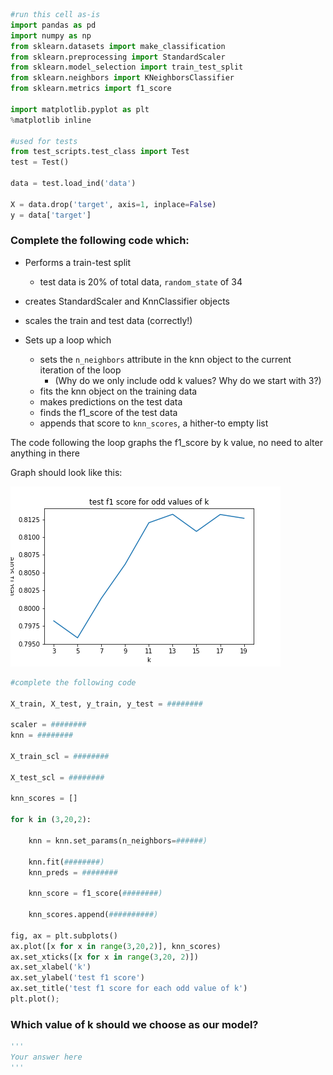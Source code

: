 ```python
#run this cell as-is
import pandas as pd
import numpy as np
from sklearn.datasets import make_classification
from sklearn.preprocessing import StandardScaler
from sklearn.model_selection import train_test_split
from sklearn.neighbors import KNeighborsClassifier
from sklearn.metrics import f1_score

import matplotlib.pyplot as plt
%matplotlib inline

#used for tests
from test_scripts.test_class import Test
test = Test()

data = test.load_ind('data')

X = data.drop('target', axis=1, inplace=False)
y = data['target']
```

### Complete the following code which:

- Performs a train-test split
  - test data is 20% of total data, `random_state` of 34

- creates StandardScaler and KnnClassifier objects

- scales the train and test data (correctly!)

- Sets up a loop which
  - sets the `n_neighbors` attribute in the knn object to the current iteration of the loop
     - (Why do we only include odd k values?  Why do we start with 3?)
  - fits the knn object on the training data
  - makes predictions on the test data
  - finds the f1_score of the test data
  - appends that score to `knn_scores`, a hither-to empty list
  
The code following the loop graphs the f1_score by k value, no need to alter anything in there

Graph should look like this:

![](test_obj/viz.png)


```python
#complete the following code

X_train, X_test, y_train, y_test = ########

scaler = ########
knn = ########

X_train_scl = ########

X_test_scl = ########

knn_scores = []

for k in (3,20,2):

    knn = knn.set_params(n_neighbors=######)
    
    knn.fit(########)
    knn_preds = ########
    
    knn_score = f1_score(########)
    
    knn_scores.append(##########)
    
fig, ax = plt.subplots()
ax.plot([x for x in range(3,20,2)], knn_scores)
ax.set_xticks([x for x in range(3,20, 2)])
ax.set_xlabel('k')
ax.set_ylabel('test f1 score')
ax.set_title('test f1 score for each odd value of k')
plt.plot();
```

### Which value of k should we choose as our model?


```python
'''
Your answer here
'''
```
